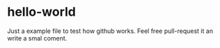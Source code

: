 hello-world
===========

Just a example file to test how github works. Feel free pull-request it an write a smal coment.
